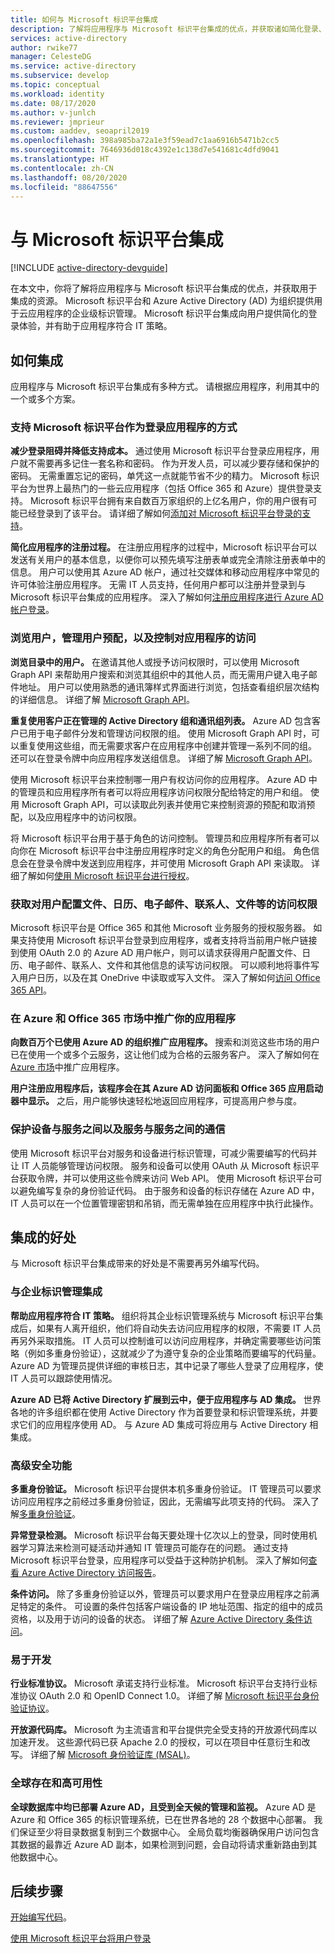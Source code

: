 ```yaml
---
title: 如何与 Microsoft 标识平台集成
description: 了解将应用程序与 Microsoft 标识平台集成的优点，并获取诸如简化登录、标识管理、多重身份验证和访问控制等功能的资源。
services: active-directory
author: rwike77
manager: CelesteDG
ms.service: active-directory
ms.subservice: develop
ms.topic: conceptual
ms.workload: identity
ms.date: 08/17/2020
ms.author: v-junlch
ms.reviewer: jmprieur
ms.custom: aaddev, seoapril2019
ms.openlocfilehash: 398a985ba72a1e3f59ead7c1aa6916b5471b2cc5
ms.sourcegitcommit: 7646936d018c4392e1c138d7e541681c4dfd9041
ms.translationtype: HT
ms.contentlocale: zh-CN
ms.lasthandoff: 08/20/2020
ms.locfileid: "88647556"
---
```

# <a name="integrating-with-microsoft-identity-platform"></a>与 Microsoft 标识平台集成

[!INCLUDE [active-directory-devguide](../../../includes/active-directory-devguide.md)]

在本文中，你将了解将应用程序与 Microsoft 标识平台集成的优点，并获取用于集成的资源。 Microsoft 标识平台和 Azure Active Directory (AD) 为组织提供用于云应用程序的企业级标识管理。 Microsoft 标识平台集成向用户提供简化的登录体验，并有助于应用程序符合 IT 策略。

## <a name="how-to-integrate"></a>如何集成

应用程序与 Microsoft 标识平台集成有多种方式。 请根据应用程序，利用其中的一个或多个方案。

### <a name="support-microsoft-identity-platform-as-a-way-to-sign-in-to-your-application"></a>支持 Microsoft 标识平台作为登录应用程序的方式

**减少登录阻碍并降低支持成本。** 通过使用 Microsoft 标识平台登录应用程序，用户就不需要再多记住一套名称和密码。 作为开发人员，可以减少要存储和保护的密码。 无需重置忘记的密码，单凭这一点就能节省不少的精力。 Microsoft 标识平台为世界上最热门的一些云应用程序（包括 Office 365 和 Azure）提供登录支持。 Microsoft 标识平台拥有来自数百万家组织的上亿名用户，你的用户很有可能已经登录到了该平台。 请详细了解如何[添加对 Microsoft 标识平台登录的支持](./authentication-vs-authorization.md)。

**简化应用程序的注册过程。**  在注册应用程序的过程中，Microsoft 标识平台可以发送有关用户的基本信息，以便你可以预先填写注册表单或完全清除注册表单中的信息。 用户可以使用其 Azure AD 帐户，通过社交媒体和移动应用程序中常见的许可体验注册应用程序。 无需 IT 人员支持，任何用户都可以注册并登录到与 Microsoft 标识平台集成的应用程序。 深入了解如何[注册应用程序进行 Azure AD 帐户登录](../../app-service/configure-authentication-provider-aad.md)。

### <a name="browse-for-users-manage-user-provisioning-and-control-access-to-your-application"></a>浏览用户，管理用户预配，以及控制对应用程序的访问

**浏览目录中的用户。**  在邀请其他人或授予访问权限时，可以使用 Microsoft Graph API 来帮助用户搜索和浏览其组织中的其他人员，而无需用户键入电子邮件地址。 用户可以使用熟悉的通讯簿样式界面进行浏览，包括查看组织层次结构的详细信息。 详细了解 [Microsoft Graph API](https://docs.microsoft.com/graph/overview)。

**重复使用客户正在管理的 Active Directory 组和通讯组列表。**  Azure AD 包含客户已用于电子邮件分发和管理访问权限的组。 使用 Microsoft Graph API 时，可以重复使用这些组，而无需要求客户在应用程序中创建并管理一系列不同的组。 还可以在登录令牌中向应用程序发送组信息。 详细了解 [Microsoft Graph API](https://docs.microsoft.com/graph/overview)。

使用 Microsoft 标识平台来控制哪一用户有权访问你的应用程序。  Azure AD 中的管理员和应用程序所有者可以将应用程序访问权限分配给特定的用户和组。 使用 Microsoft Graph API，可以读取此列表并使用它来控制资源的预配和取消预配，以及应用程序中的访问权限。

将 Microsoft 标识平台用于基于角色的访问控制。  管理员和应用程序所有者可以向你在 Microsoft 标识平台中注册应用程序时定义的角色分配用户和组。 角色信息会在登录令牌中发送到应用程序，并可使用 Microsoft Graph API 来读取。 详细了解如何[使用 Microsoft 标识平台进行授权](https://cloudblogs.microsoft.com/enterprisemobility/2014/12/18/azure-active-directory-now-with-group-claims-and-application-roles/)。

### <a name="get-access-to-users-profile-calendar-email-contacts-files-and-more"></a>获取对用户配置文件、日历、电子邮件、联系人、文件等的访问权限

Microsoft 标识平台是 Office 365 和其他 Microsoft 业务服务的授权服务器。  如果支持使用 Microsoft 标识平台登录到应用程序，或者支持将当前用户帐户链接到使用 OAuth 2.0 的 Azure AD 用户帐户，则可以请求获得用户配置文件、日历、电子邮件、联系人、文件和其他信息的读写访问权限。 可以顺利地将事件写入用户日历，以及在其 OneDrive 中读取或写入文件。 深入了解如何[访问 Office 365 API](https://docs.microsoft.com/previous-versions/office/office-365-api/)。

### <a name="promote-your-application-in-the-azure-and-office-365-marketplaces"></a>在 Azure 和 Office 365 市场中推广你的应用程序

**向数百万个已使用 Azure AD 的组织推广应用程序。**  搜索和浏览这些市场的用户已在使用一个或多个云服务，这让他们成为合格的云服务客户。 深入了解如何在 [Azure 市场](https://azure.microsoft.com/marketplace/partner-program/)中推广应用程序。

**用户注册应用程序后，该程序会在其 Azure AD 访问面板和 Office 365 应用启动器中显示。**  之后，用户能够快速轻松地返回应用程序，可提高用户参与度。  

### <a name="secure-device-to-service-and-service-to-service-communication"></a>保护设备与服务之间以及服务与服务之间的通信

使用 Microsoft 标识平台对服务和设备进行标识管理，可减少需要编写的代码并让 IT 人员能够管理访问权限。  服务和设备可以使用 OAuth 从 Microsoft 标识平台获取令牌，并可以使用这些令牌来访问 Web API。 使用 Microsoft 标识平台可以避免编写复杂的身份验证代码。 由于服务和设备的标识存储在 Azure AD 中，IT 人员可以在一个位置管理密钥和吊销，而无需单独在应用程序中执行此操作。

## <a name="benefits-of-integration"></a>集成的好处

与 Microsoft 标识平台集成带来的好处是不需要再另外编写代码。

### <a name="integration-with-enterprise-identity-management"></a>与企业标识管理集成

**帮助应用程序符合 IT 策略。**  组织将其企业标识管理系统与 Microsoft 标识平台集成后，如果有人离开组织，他们将自动失去访问应用程序的权限，不需要 IT 人员再另外采取措施。 IT 人员可以控制谁可以访问应用程序，并确定需要哪些访问策略（例如多重身份验证），这就减少了为遵守复杂的企业策略而要编写的代码量。 Azure AD 为管理员提供详细的审核日志，其中记录了哪些人登录了应用程序，使 IT 人员可以跟踪使用情况。

**Azure AD 已将 Active Directory 扩展到云中，便于应用程序与 AD 集成。**  世界各地的许多组织都在使用 Active Directory 作为首要登录和标识管理系统，并要求它们的应用程序使用 AD。 与 Azure AD 集成可将应用与 Active Directory 相集成。

### <a name="advanced-security-features"></a>高级安全功能

**多重身份验证。**  Microsoft 标识平台提供本机多重身份验证。 IT 管理员可以要求访问应用程序之前经过多重身份验证，因此，无需编写此项支持的代码。 深入了解[多重身份验证](/multi-factor-authentication/)。

**异常登录检测。**  Microsoft 标识平台每天要处理十亿次以上的登录，同时使用机器学习算法来检测可疑活动并通知 IT 管理员可能存在的问题。 通过支持 Microsoft 标识平台登录，应用程序可以受益于这种防护机制。 深入了解如何[查看 Azure Active Directory 访问报告](../reports-monitoring/overview-reports.md)。

**条件访问。**  除了多重身份验证以外，管理员可以要求用户在登录应用程序之前满足特定的条件。 可设置的条件包括客户端设备的 IP 地址范围、指定的组中的成员资格，以及用于访问的设备的状态。 详细了解 [Azure Active Directory 条件访问](../conditional-access/overview.md)。

### <a name="easy-development"></a>易于开发

**行业标准协议。**  Microsoft 承诺支持行业标准。 Microsoft 标识平台支持行业标准协议 OAuth 2.0 和 OpenID Connect 1.0。 详细了解 [Microsoft 标识平台身份验证协议](active-directory-v2-protocols.md)。

**开放源代码库。**  Microsoft 为主流语言和平台提供完全受支持的开放源代码库以加速开发。 这些源代码已获 Apache 2.0 的授权，可以在项目中任意衍生和改写。 详细了解 [Microsoft 身份验证库 (MSAL)](reference-v2-libraries.md)。

### <a name="worldwide-presence-and-high-availability"></a>全球存在和高可用性

**全球数据库中均已部署 Azure AD，且受到全天候的管理和监视。**  Azure AD 是 Azure 和 Office 365 的标识管理系统，已在世界各地的 28 个数据中心部署。 我们保证至少将目录数据复制到三个数据中心。 全局负载均衡器确保用户访问包含其数据的最靠近 Azure AD 副本，如果检测到问题，会自动将请求重新路由到其他数据中心。

## <a name="next-steps"></a>后续步骤

[开始编写代码](v2-overview.md#getting-started)。

[使用 Microsoft 标识平台将用户登录](./authentication-vs-authorization.md)

